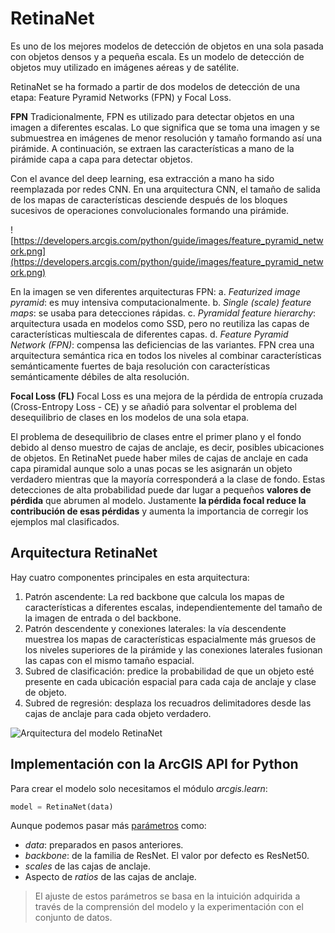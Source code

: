 # RetinaNet

Es uno de los mejores modelos de detección de objetos en una sola pasada con objetos densos y a pequeña escala. Es un modelo de detección de objetos muy utilizado en imágenes aéreas y de satélite.

RetinaNet se ha formado a partir de dos modelos de detección de una etapa: Feature Pyramid Networks (FPN) y Focal Loss.

**FPN** 
Tradicionalmente, FPN es utilizado para detectar objetos en una imagen a diferentes escalas. Lo que significa que se toma una imagen y se submuestrea en imágenes de menor resolución y tamaño formando así una pirámide. A continuación, se extraen las características a mano de la pirámide capa a capa para detectar objetos. 

Con el avance del deep learning, esa extracción a mano ha sido reemplazada por redes CNN. En una arquitectura CNN, el tamaño de salida de los mapas de características desciende después de los bloques sucesivos de operaciones convolucionales formando una pirámide. 

![https://developers.arcgis.com/python/guide/images/feature_pyramid_network.png](https://developers.arcgis.com/python/guide/images/feature_pyramid_network.png)

En la imagen se ven diferentes arquitecturas FPN:
a. *Featurized image pyramid*: es muy intensiva computacionalmente.
b. *Single (scale) feature maps*: se usaba para detecciones rápidas.
c. *Pyramidal feature hierarchy*: arquitectura usada en modelos como SSD, pero no reutiliza las capas de características multiescala de diferentes capas. 
d. *Feature Pyramid Network (FPN)*: compensa las deficiencias de las variantes. FPN crea una arquitectura semántica rica en todos los niveles al combinar características semánticamente fuertes de baja resolución con características semánticamente débiles de alta resolución. 

**Focal Loss (FL)**
Focal Loss es una mejora de la pérdida de entropía cruzada (Cross-Entropy Loss - CE) y se añadió para solventar el problema del desequilibrio de clases en los modelos de una sola etapa. 

El problema de desequilibrio de clases entre el primer plano y el fondo debido al denso muestro de cajas de anclaje, es decir, posibles ubicaciones de objetos. En RetinaNet puede haber miles de cajas de anclaje en cada capa piramidal aunque solo a unas pocas se les asignarán un objeto verdadero mientras que la mayoría corresponderá a la clase de fondo. Estas detecciones de alta probabilidad puede dar lugar a pequeños **valores de pérdida** que abrumen al modelo. Justamente **la pérdida focal reduce la contribución de esas pérdidas** y aumenta la importancia de corregir los ejemplos mal clasificados. 

## Arquitectura RetinaNet
Hay cuatro componentes principales en esta arquitectura:
1. Patrón ascendente: La red backbone que calcula los mapas de características a diferentes escalas, independientemente del tamaño de la imagen de entrada o del backbone. 
2. Patrón descendente y conexiones laterales: la vía descendente muestrea los mapas de características espacialmente más gruesos de los niveles superiores de la pirámide y las conexiones laterales fusionan las capas con el mismo tamaño espacial. 
3. Subred de clasificación: predice la probabilidad de que un objeto esté presente en cada ubicación espacial para cada caja de anclaje y clase de objeto. 
4. Subred de regresión: desplaza los recuadros delimitadores desde las cajas de anclaje para cada objeto verdadero. 

![Arquitectura del modelo RetinaNet](https://developers.arcgis.com/python/guide/images/retinanet.png)

## Implementación con la ArcGIS API for Python
Para crear el modelo solo necesitamos el módulo *arcgis.learn*:
```python
model = RetinaNet(data)
```
Aunque podemos pasar más [parámetros](https://developers.arcgis.com/python/api-reference/arcgis.learn.toc.html#retinanet) como:
* *data*: preparados en pasos anteriores.
* *backbone*: de la familia de ResNet. El valor por defecto es ResNet50.
* *scales* de las cajas de anclaje.
* Aspecto de *ratios* de las cajas de anclaje. 

> El ajuste de estos parámetros se basa en la intuición adquirida a través de la comprensión del modelo y la experimentación con el conjunto de datos.